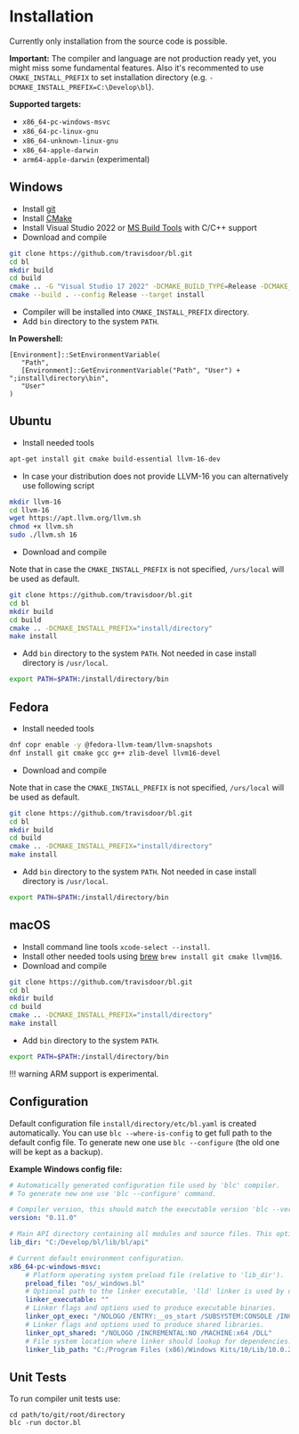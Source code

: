 # Installation

Currently only installation from the source code is possible.

**Important:** The compiler and language are not production ready yet, you might miss some fundamental features. Also it's recommented to use `CMAKE_INSTALL_PREFIX` to set installation directory (e.g. `-DCMAKE_INSTALL_PREFIX=C:\Develop\bl`).

**Supported targets:**

* `x86_64-pc-windows-msvc`
* `x86_64-pc-linux-gnu`
* `x86_64-unknown-linux-gnu`
* `x86_64-apple-darwin`
* `arm64-apple-darwin` (experimental)

## Windows

* Install [git](https://git-scm.com)
* Install [CMake](https://cmake.org)
* Install Visual Studio 2022 or [MS Build Tools](https://visualstudio.microsoft.com/visual-cpp-build-tools) with C/C++ support
* Download and compile

```bash
git clone https://github.com/travisdoor/bl.git
cd bl
mkdir build
cd build
cmake .. -G "Visual Studio 17 2022" -DCMAKE_BUILD_TYPE=Release -DCMAKE_INSTALL_PREFIX="install/directory"
cmake --build . --config Release --target install
```

* Compiler will be installed into `CMAKE_INSTALL_PREFIX` directory.
* Add `bin` directory to the system `PATH`.

**In Powershell:**
```
[Environment]::SetEnvironmentVariable(
   "Path",
   [Environment]::GetEnvironmentVariable("Path", "User") + ";install\directory\bin",
   "User"
)
```

## Ubuntu
* Install needed tools
```bash
apt-get install git cmake build-essential llvm-16-dev
```

* In case your distribution does not provide LLVM-16 you can alternatively use following script
```bash
mkdir llvm-16
cd llvm-16
wget https://apt.llvm.org/llvm.sh
chmod +x llvm.sh
sudo ./llvm.sh 16
```

* Download and compile

Note that in case the `CMAKE_INSTALL_PREFIX` is not specified, `/urs/local` will be used as default.

```bash
git clone https://github.com/travisdoor/bl.git
cd bl
mkdir build
cd build
cmake .. -DCMAKE_INSTALL_PREFIX="install/directory"
make install
```

* Add `bin` directory to the system `PATH`. Not needed in case install directory is `/usr/local`.

```bash
export PATH=$PATH:/install/directory/bin
```

## Fedora
* Install needed tools
```bash
dnf copr enable -y @fedora-llvm-team/llvm-snapshots
dnf install git cmake gcc g++ zlib-devel llvm16-devel
```

* Download and compile

Note that in case the `CMAKE_INSTALL_PREFIX` is not specified, `/urs/local` will be used as default.

```bash
git clone https://github.com/travisdoor/bl.git
cd bl
mkdir build
cd build
cmake .. -DCMAKE_INSTALL_PREFIX="install/directory"
make install
```

* Add `bin` directory to the system `PATH`. Not needed in case install directory is `/usr/local`.

```bash
export PATH=$PATH:/install/directory/bin
```

## macOS
* Install command line tools ``xcode-select --install``.
* Install other needed tools using [brew](https://brew.sh) `brew install git cmake llvm@16`.
* Download and compile

```bash
git clone https://github.com/travisdoor/bl.git
cd bl
mkdir build
cd build
cmake .. -DCMAKE_INSTALL_PREFIX="install/directory"
make install
```

* Add `bin` directory to the system `PATH`.

```bash
export PATH=$PATH:/install/directory/bin
```

!!! warning
    ARM support is experimental.


## Configuration

Default configuration file `install/directory/etc/bl.yaml` is created automatically. You can use `blc --where-is-config` to get full path to the default config file. To generate new one use `blc --configure` (the old one will be kept as a backup).

**Example Windows config file:**

```yaml
# Automatically generated configuration file used by 'blc' compiler.
# To generate new one use 'blc --configure' command.

# Compiler version, this should match the executable version 'blc --version'.
version: "0.11.0"

# Main API directory containing all modules and source files. This option is mandatory.
lib_dir: "C:/Develop/bl/lib/bl/api"

# Current default environment configuration.
x86_64-pc-windows-msvc:
    # Platform operating system preload file (relative to 'lib_dir').
    preload_file: "os/_windows.bl"
    # Optional path to the linker executable, 'lld' linker is used by default on some platforms.
    linker_executable: ""
    # Linker flags and options used to produce executable binaries.
    linker_opt_exec: "/NOLOGO /ENTRY:__os_start /SUBSYSTEM:CONSOLE /INCREMENTAL:NO /MACHINE:x64"
    # Linker flags and options used to produce shared libraries.
    linker_opt_shared: "/NOLOGO /INCREMENTAL:NO /MACHINE:x64 /DLL"
    # File system location where linker should lookup for dependencies.
    linker_lib_path: "C:/Program Files (x86)/Windows Kits/10/Lib/10.0.22000.0/ucrt/x64;C:/Program Files (x86)/Windows Kits/10/Lib/10.0.22000.0/um/x64;C:/Program Files/Microsoft Visual Studio/2022/Community/VC/Tools/MSVC/14.32.31326//lib/x64"
```

## Unit Tests

To run compiler unit tests use:
```
cd path/to/git/root/directory
blc -run doctor.bl
```